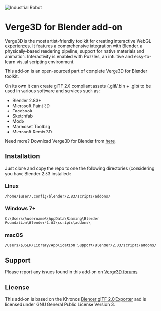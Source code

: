 ![Industrial Robot](https://www.soft8soft.com/wp-content/uploads/2018/07/industrial-robot-gallery.jpg)

# Verge3D for Blender add-on
Verge3D is the most artist-friendly toolkit for creating interactive WebGL experiences. It features a comprehensive integration with Blender, a physically-based rendering pipeline, support for native materials and animation. Interactivity is enabled with Puzzles, an intuitive and easy-to-learn visual scripting environment.

This add-on is an open-sourced part of complete Verge3D for Blender toolkit.

On its own it can create glTF 2.0 compliant assets (.gltf/.bin + .glb) to be used in various software and services such as:

* Blender 2.83+
* Microsoft Paint 3D
* Facebook
* Sketchfab
* Modo
* Marmoset Toolbag
* Microsoft Remix 3D


Need more? Download Verge3D for Blender from [here](https://www.soft8soft.com/get-verge3d/).

## Installation
Just clone and copy the repo to one the following directories (considering you have Blender 2.83 installed):

### Linux
```
/home/$user/.config/blender/2.83/scripts/addons/
```

### Windows 7+
```
C:\Users\%username%\AppData\Roaming\Blender Foundation\Blender\2.83\scripts\addons\
```

### macOS
```
/Users/$USER/Library/Application Support/Blender/2.83/scripts/addons/
```

## Support
Please report any issues found in this add-on on [Verge3D forums](https://www.soft8soft.com/forums/).

## License

This add-on is based on the Khronos [Blender glTF 2.0 Exporter](https://github.com/KhronosGroup/glTF-Blender-Exporter)
and is licensed under GNU General Public License Version 3.
